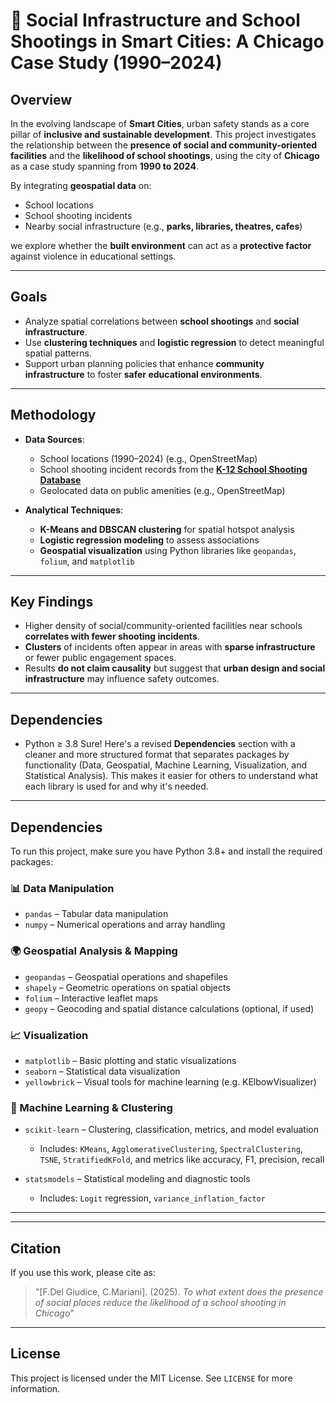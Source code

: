 # 📍 Social Infrastructure and School Shootings in Smart Cities: A Chicago Case Study (1990–2024)

## Overview

In the evolving landscape of **Smart Cities**, urban safety stands as a core pillar of **inclusive and sustainable development**. This project investigates the relationship between the **presence of social and community-oriented facilities** and the **likelihood of school shootings**, using the city of **Chicago** as a case study spanning from **1990 to 2024**.

By integrating **geospatial data** on:

* School locations
* School shooting incidents
* Nearby social infrastructure (e.g., **parks, libraries, theatres, cafes**)

we explore whether the **built environment** can act as a **protective factor** against violence in educational settings.

---

## Goals

* Analyze spatial correlations between **school shootings** and **social infrastructure**.
* Use **clustering techniques** and **logistic regression** to detect meaningful spatial patterns.
* Support urban planning policies that enhance **community infrastructure** to foster **safer educational environments**.

---

## Methodology

* **Data Sources**:

  * School locations (1990–2024) (e.g., OpenStreetMap)
  * School shooting incident records from the **[K-12 School Shooting Database](https://www.chds.us/ssdb/)**
  * Geolocated data on public amenities (e.g., OpenStreetMap)

* **Analytical Techniques**:

  * **K-Means and DBSCAN clustering** for spatial hotspot analysis
  * **Logistic regression modeling** to assess associations
  * **Geospatial visualization** using Python libraries like `geopandas`, `folium`, and `matplotlib`

---

## Key Findings

* Higher density of social/community-oriented facilities near schools **correlates with fewer shooting incidents**.
* **Clusters** of incidents often appear in areas with **sparse infrastructure** or fewer public engagement spaces.
* Results **do not claim causality** but suggest that **urban design and social infrastructure** may influence safety outcomes.

---

## Dependencies

* Python ≥ 3.8
Sure! Here's a revised **Dependencies** section with a cleaner and more structured format that separates packages by functionality (Data, Geospatial, Machine Learning, Visualization, and Statistical Analysis). This makes it easier for others to understand what each library is used for and why it's needed.

---

## Dependencies

To run this project, make sure you have Python 3.8+ and install the required packages:

### 📊 Data Manipulation

* `pandas` – Tabular data manipulation
* `numpy` – Numerical operations and array handling

### 🌍 Geospatial Analysis & Mapping

* `geopandas` – Geospatial operations and shapefiles
* `shapely` – Geometric operations on spatial objects
* `folium` – Interactive leaflet maps
* `geopy` – Geocoding and spatial distance calculations (optional, if used)

### 📈 Visualization

* `matplotlib` – Basic plotting and static visualizations
* `seaborn` – Statistical data visualization
* `yellowbrick` – Visual tools for machine learning (e.g. KElbowVisualizer)

### 🧠 Machine Learning & Clustering

* `scikit-learn` – Clustering, classification, metrics, and model evaluation

  * Includes: `KMeans`, `AgglomerativeClustering`, `SpectralClustering`, `TSNE`, `StratifiedKFold`, and metrics like accuracy, F1, precision, recall

* `statsmodels` – Statistical modeling and diagnostic tools

  * Includes: `Logit` regression, `variance_inflation_factor`

---

---

## Citation

If you use this work, please cite as:

> "\[F.Del Giudice, C.Mariani]. (2025). *To what extent does the presence of social places reduce the likelihood of a school shooting in Chicago*"

---

## License

This project is licensed under the MIT License. See `LICENSE` for more information.





  


